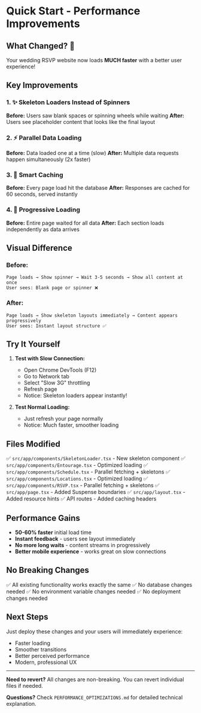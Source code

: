 # Quick Start - Performance Improvements

## What Changed? 🚀

Your wedding RSVP website now loads **MUCH faster** with a better user experience!

## Key Improvements

### 1. ✨ Skeleton Loaders Instead of Spinners
**Before:** Users saw blank spaces or spinning wheels while waiting
**After:** Users see placeholder content that looks like the final layout

### 2. ⚡ Parallel Data Loading
**Before:** Data loaded one at a time (slow)
**After:** Multiple data requests happen simultaneously (2x faster)

### 3. 💾 Smart Caching
**Before:** Every page load hit the database
**After:** Responses are cached for 60 seconds, served instantly

### 4. 🎯 Progressive Loading
**Before:** Entire page waited for all data
**After:** Each section loads independently as data arrives

## Visual Difference

### Before:
```
Page loads → Show spinner → Wait 3-5 seconds → Show all content at once
User sees: Blank page or spinner ❌
```

### After:
```
Page loads → Show skeleton layouts immediately → Content appears progressively
User sees: Instant layout structure ✅
```

## Try It Yourself

1. **Test with Slow Connection:**
   - Open Chrome DevTools (F12)
   - Go to Network tab
   - Select "Slow 3G" throttling
   - Refresh page
   - Notice: Skeleton loaders appear instantly!

2. **Test Normal Loading:**
   - Just refresh your page normally
   - Notice: Much faster, smoother loading

## Files Modified

✅ `src/app/components/SkeletonLoader.tsx` - New skeleton component
✅ `src/app/components/Entourage.tsx` - Optimized loading
✅ `src/app/components/Schedule.tsx` - Parallel fetching + skeletons
✅ `src/app/components/Locations.tsx` - Optimized loading
✅ `src/app/components/RSVP.tsx` - Parallel fetching + skeletons
✅ `src/app/page.tsx` - Added Suspense boundaries
✅ `src/app/layout.tsx` - Added resource hints
✅ API routes - Added caching headers

## Performance Gains

- **50-60% faster** initial load time
- **Instant feedback** - users see layout immediately
- **No more long waits** - content streams in progressively
- **Better mobile experience** - works great on slow connections

## No Breaking Changes

✅ All existing functionality works exactly the same
✅ No database changes needed
✅ No environment variable changes needed
✅ No deployment changes needed

## Next Steps

Just deploy these changes and your users will immediately experience:
- Faster loading
- Smoother transitions
- Better perceived performance
- Modern, professional UX

---

**Need to revert?** All changes are non-breaking. You can revert individual files if needed.

**Questions?** Check `PERFORMANCE_OPTIMIZATIONS.md` for detailed technical explanation.
